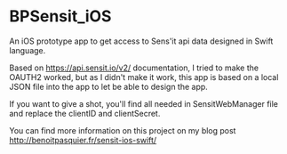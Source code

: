 # BPSensit_iOS
An iOS prototype app to get access to Sens'it api data designed in Swift language.

Based on https://api.sensit.io/v2/ documentation, I tried to make the OAUTH2 worked, but as I didn't make it work, this app is based on a local JSON file into the app to let be able to design the app.

If you want to give a shot, you'll find all needed in SensitWebManager file and replace the clientID and clientSecret.

You can find more information on this project on my blog post http://benoitpasquier.fr/sensit-ios-swift/

